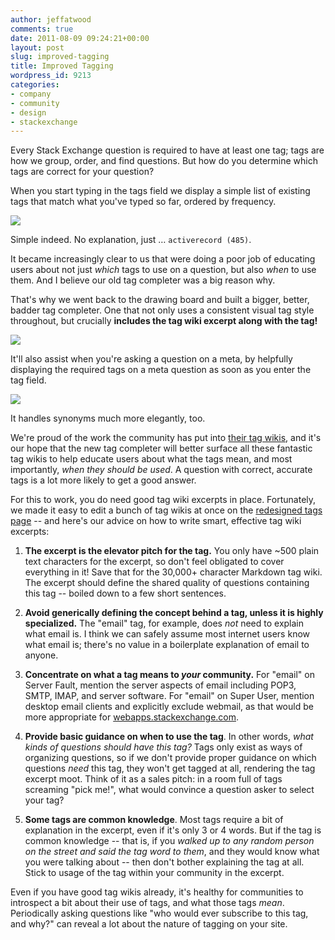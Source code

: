 ```yaml
---
author: jeffatwood
comments: true
date: 2011-08-09 09:24:21+00:00
layout: post
slug: improved-tagging
title: Improved Tagging
wordpress_id: 9213
categories:
- company
- community
- design
- stackexchange
---
```


Every Stack Exchange question is required to have at least one tag; tags are how we group, order, and find questions. But how do you determine which tags are correct for your question?

When you start typing in the tags field we display a simple list of existing tags that match what you've typed so far, ordered by frequency. 

![](http://blog.stackoverflow.com/wp-content/uploads/old-tag-completer.png)

Simple indeed. No explanation, just … `activerecord (485)`. 

It became increasingly clear to us that were doing a poor job of educating users about not just _which_ tags to use on a question, but also _when_ to use them. And I believe our old tag completer was a big reason why.

That's why we went back to the drawing board and built a bigger, better, badder tag completer. One that not only uses a consistent visual tag style throughout, but crucially **includes the tag wiki excerpt along with the tag!**

![](http://blog.stackoverflow.com/wp-content/uploads/new-tag-completion-updated.png)

It'll also assist when you're asking a question on a meta, by helpfully displaying the required tags on a meta question as soon as you enter the tag field.

![](http://blog.stackoverflow.com/wp-content/uploads/new-tag-completer-meta.png)

It handles synonyms much more elegantly, too.

We're proud of the work the community has put into [their tag wikis](http://blog.stackoverflow.com/2010/08/tag-folksonomy-and-tag-synonyms/), and it's our hope that the new tag completer will better surface all these fantastic tag wikis to help educate users about what the tags mean, and most importantly, _when they should be used_. A question with correct, accurate tags is a lot more likely to get a good answer.

For this to work, you do need good tag wiki excerpts in place. Fortunately, we made it easy to edit a bunch of tag wikis at once on the [redesigned tags page](http://blog.stackoverflow.com/2011/03/redesigned-tags-page/) -- and here's our advice on how to write smart, effective tag wiki excerpts:





  1. **The excerpt is the elevator pitch for the tag.** You only have ~500 plain text characters for the excerpt, so don't feel obligated to cover everything in it! Save that for the 30,000+ character Markdown tag wiki. The excerpt should define the shared quality of questions containing this tag -- boiled down to a few short sentences.

  2. **Avoid generically defining the concept behind a tag, unless it is highly specialized.** The "email" tag, for example, does _not_ need to explain what email is. I think we can safely assume most internet users know what email is; there's no value in a boilerplate explanation of email to anyone.

  3. **Concentrate on what a tag means to _your_ community.** For "email" on Server Fault, mention the server aspects of email including POP3, SMTP, IMAP, and server software. For "email" on Super User, mention desktop email clients and explicitly exclude webmail, as that would be more appropriate for [webapps.stackexchange.com](http://webapps.stackexchange.com).

  4. **Provide basic guidance on when to use the tag**. In other words, _what kinds of questions should have this tag?_ Tags only exist as ways of organizing questions, so if we don't provide proper guidance on which questions _need_ this tag, they won't get tagged at all, rendering the tag excerpt moot. Think of it as a sales pitch: in a room full of tags screaming "pick me!", what would convince a question asker to select your tag?

  5. **Some tags are common knowledge**. Most tags require a bit of explanation in the excerpt, even if it's only 3 or 4 words. But if the tag is common knowledge -- that is, if you _walked up to any random person on the street and said the tag word to them_, and they would know what you were talking about -- then don't bother explaining the tag at all. Stick to usage of the tag within your community in the excerpt.


Even if you have good tag wikis already, it's healthy for communities to introspect a bit about their use of tags, and what those tags _mean_. Periodically asking questions like "who would ever subscribe to this tag, and why?" can reveal a lot about the nature of tagging on your site.
